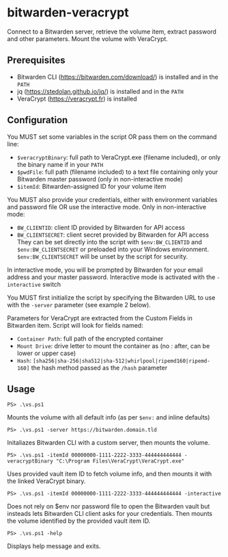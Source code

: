 # bitwarden-veracrypt
Connect to a Bitwarden server, retrieve the volume item, extract password and other parameters.
Mount the volume with VeraCrypt.

## Prerequisites
- Bitwarden CLI (https://bitwarden.com/download/) is installed and in the `PATH`
- jq (https://stedolan.github.io/jq/) is installed and in the `PATH`
- VeraCrypt (https://veracrypt.fr) is installed

## Configuration
You MUST set some variables in the script OR pass them on the command line:
- `$veracryptBinary`: full path to VeraCrypt.exe (filename included), or only the binary name if in your `PATH`
- `$pwdFile`: full path (filename included) to a text file containing only your Bitwarden master password (only in non-interactive mode)
- `$itemId`: Bitwarden-assigned ID for your volume item

You MUST also provide your credentials, either with environment variables and password file OR use the interactive mode.
Only in non-interactive mode:
- `BW_CLIENTID`: client ID provided by Bitwarden for API access
- `BW_CLIENTSECRET`: client secret provided by Bitwarden for API access
They can be set directly into the script with `$env:BW_CLIENTID` and `$env:BW_CLIENTSECRET` or preloaded into your Windows environment. `$env:BW_CLIENTSECRET` will be unset by the script for security.

In interactive mode, you will be prompted by Bitwarden for your email address and your master password. Interactive mode is activated with the `-interactive` switch

You MUST first initialize the script by specifying the Bitwarden URL to use with the `-server` parameter (see example 2 below).

Parameters for VeraCrypt are extracted from the Custom Fields in Bitwarden item. Script will look for fields named:
- `Container Path`: full path of the encrypted container
- `Mount Drive`: drive letter to mount the container as (no : after, can be lower or upper case)
- `Hash`: `[sha256|sha-256|sha512|sha-512|whirlpool|ripemd160|ripemd-160]` the hash method passed as the `/hash` parameter

## Usage

    PS> .\vs.ps1
  
Mounts the volume with all default info (as per `$env:` and inline defaults)  

    PS> .\vs.ps1 -server https://bitwarden.domain.tld
  
Initaliazes Bitwarden CLI with a custom server, then mounts the volume.

    PS> .\vs.ps1 -itemId 00000000-1111-2222-3333-444444444444 -veracryptBinary "C:\Program Files\VeraCrypt\VeraCrypt.exe"
  
Uses provided vault item ID to fetch volume info, and then mounts it with the linked VeraCrypt binary.

    PS> .\vs.ps1 -itemId 00000000-1111-2222-3333-444444444444 -interactive	
  
Does not rely on $env nor password file to open the Bitwarden vault but insteads lets Bitwarden CLI client asks for your credentials. Then mounts the volume identified by the provided vault item ID.

    PS> .\vs.ps1 -help
  
Displays help message and exits.  

